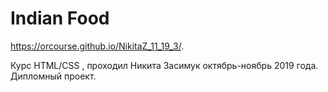 # Indian Food
https://orcourse.github.io/NikitaZ_11_19_3/.

Курс HTML/CSS , проходил Никита Засимук октябрь-ноябрь 2019 года. Дипломный проект.
